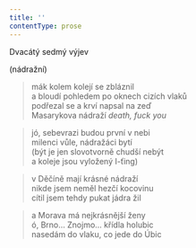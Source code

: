 ```yaml
---
title: ''
contentType: prose
---
```


Dvacátý sedmý výjev

(nádražní)

> mák kolem kolejí se zbláznil  
> a bloudí pohledem po oknech cizích vlaků  
> podřezal se a krví napsal na zeď  
> Masarykova nádraží _death, fuck you_

> jó, sebevrazi budou první v nebi  
> milenci vůle, nádražáci bytí  
> (být je jen slovotvorně chudší nebýt  
> a koleje jsou vyložený I-ťing)

> v Děčíně mají krásné nádraží  
> nikde jsem neměl hezčí kocovinu  
> cítil jsem tehdy pukat jádra žil

> a Morava má nejkrásnější ženy  
> ó, Brno… Znojmo… křídla holubic  
> nasedám do vlaku, co jede do Úbic
